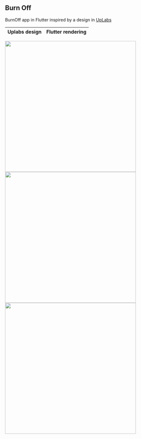 ## Burn Off
 
BurnOff app in Flutter inspired by a design in [UpLabs](https://www.uplabs.com/posts/burn-off-calories-mobile-app-concept)

Uplabs design        |  Flutter rendering
:-------------------------:|:-------------------------:
<img src="screenshots/uplabs.png" width="430">
<img src="screenshots/flutter_app.jpg" width="430">
<img src="screenshots/flutter_app2.jpg" width="430">
